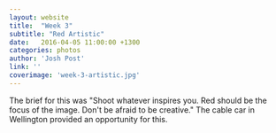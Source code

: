 ```yaml
---
layout: website
title:  "Week 3"
subtitle: "Red Artistic"
date:   2016-04-05 11:00:00 +1300
categories: photos
author: 'Josh Post'
link: ''
coverimage: 'week-3-artistic.jpg'
---
```


The brief for this was "Shoot whatever inspires you. Red should be the focus of the image. Don't be afraid to be creative." The cable car in Wellington provided an opportunity for this. 